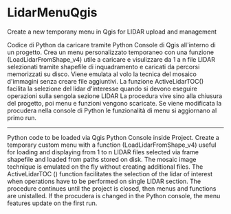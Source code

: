 # LidarMenuQgis
Create a new temporany menu in Qgis for LIDAR upload and management

Codice di Python da caricare tramite Python Console di Qgis all'interno di un progetto.
Crea un menu personalizzato temporaneo con una funzione (LoadLidarFromShape_v4) utile a caricare e visulizzare da 1 a n file LIDAR 
selezionati tramite shapefile di inquadramento e caricati da percorsi memorizzati su disco.
Viene emulata al volo la tecnica del mosaico d'immagini senza creare file aggiuntivi.
La funzione ActiveLidarTOC() facilita la selezione del lidar d'interesse quando si devono eseguire operazioni sulla sengola sezione LIDAR
La procedura vive sino alla chiusura del progetto, poi menu e funzioni vengono scaricate.
Se viene modificata la procudera nella console di Python le funzionalità di menu si aggiornano al primo run.

---- 

Python code to be loaded via Qgis Python Console inside Project. Create a temporary custom menu with a function (LoadLidarFromShape_v4) useful for loading and displaying from 1 to n LIDAR files selected via frame shapefile and loaded from paths stored on disk. The mosaic image technique is emulated on the fly without creating additional files. The ActiveLidarTOC () function facilitates the selection of the lidar of interest when operations have to be performed on single LIDAR section. The procedure continues until the project is closed, then menus and functions are unistalled. If the procudera is changed in the Python console, the menu features update on the first run.
